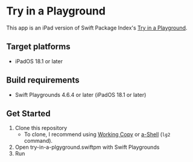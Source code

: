 # Try in a Playground

This app is an iPad version of Swift Package Index's [Try in a Playground](https://swiftpackageindex.com/try-in-a-playground).

## Target platforms

- iPadOS 18.1 or later

## Build requirements

- Swift Playgrounds 4.6.4 or later (iPadOS 18.1 or later)

## Get Started

1. Clone this repository
    - To clone, I recommend using [Working Copy](https://workingcopyapp.com) or [a-Shell](https://holzschu.github.io/a-Shell_iOS/) (`lg2` command).
1. Open try-in-a-plgyground.swiftpm with Swift Playgrounds
1. Run
